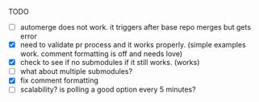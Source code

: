 TODO
  - [ ] automerge does not work. it triggers after base repo merges but gets error
  - [x] need to validate pr process and it works properly. (simple examples work. comment formatting is off and needs love)
  - [x] check to see if no submodules if it still works. (works) 
  - [ ] what about multiple submodules?
  - [x] fix comment formatting
  - [ ] scalability? is polling a good option every 5 minutes?
